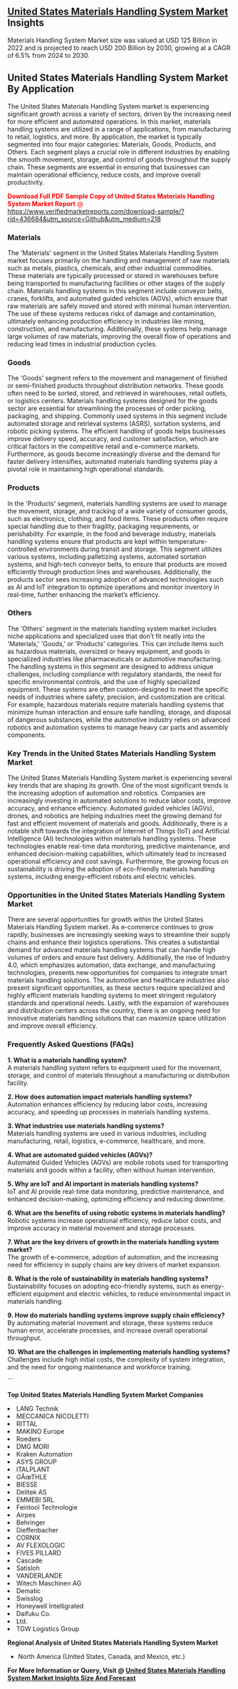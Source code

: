<h2><a href="https://www.verifiedmarketreports.com/download-sample/?rid=436684&amp;utm_source=Github&amp;utm_medium=218" target="_blank">United States Materials Handling System Market</a> Insights</h2><p>Materials Handling System Market size was valued at USD 125 Billion in 2022 and is projected to reach USD 200 Billion by 2030, growing at a CAGR of 6.5% from 2024 to 2030.</p><p> <h2>United States Materials Handling System Market By Application</h2> <p>The United States Materials Handling System market is experiencing significant growth across a variety of sectors, driven by the increasing need for more efficient and automated operations. In this market, materials handling systems are utilized in a range of applications, from manufacturing to retail, logistics, and more. By application, the market is typically segmented into four major categories: Materials, Goods, Products, and Others. Each segment plays a crucial role in different industries by enabling the smooth movement, storage, and control of goods throughout the supply chain. These segments are essential in ensuring that businesses can maintain operational efficiency, reduce costs, and improve overall productivity. <p><span class=""><span style="color: #ff0000;"><strong>Download Full PDF Sample Copy of United States Materials Handling System Market Report</strong> @ </span><a href="https://www.verifiedmarketreports.com/download-sample/?rid=436684&amp;utm_source=Github&amp;utm_medium=218" target="_blank">https://www.verifiedmarketreports.com/download-sample/?rid=436684&amp;utm_source=Github&amp;utm_medium=218</a></span></p></p> <h3>Materials</h3> <p>The 'Materials' segment in the United States Materials Handling System market focuses primarily on the handling and management of raw materials such as metals, plastics, chemicals, and other industrial commodities. These materials are typically processed or stored in warehouses before being transported to manufacturing facilities or other stages of the supply chain. Materials handling systems in this segment include conveyor belts, cranes, forklifts, and automated guided vehicles (AGVs), which ensure that raw materials are safely moved and stored with minimal human intervention. The use of these systems reduces risks of damage and contamination, ultimately enhancing production efficiency in industries like mining, construction, and manufacturing. Additionally, these systems help manage large volumes of raw materials, improving the overall flow of operations and reducing lead times in industrial production cycles.</p> <h3>Goods</h3> <p>The 'Goods' segment refers to the movement and management of finished or semi-finished products throughout distribution networks. These goods often need to be sorted, stored, and retrieved in warehouses, retail outlets, or logistics centers. Materials handling systems designed for the goods sector are essential for streamlining the processes of order picking, packaging, and shipping. Commonly used systems in this segment include automated storage and retrieval systems (ASRS), sortation systems, and robotic picking systems. The efficient handling of goods helps businesses improve delivery speed, accuracy, and customer satisfaction, which are critical factors in the competitive retail and e-commerce markets. Furthermore, as goods become increasingly diverse and the demand for faster delivery intensifies, automated materials handling systems play a pivotal role in maintaining high operational standards.</p> <h3>Products</h3> <p>In the 'Products' segment, materials handling systems are used to manage the movement, storage, and tracking of a wide variety of consumer goods, such as electronics, clothing, and food items. These products often require special handling due to their fragility, packaging requirements, or perishability. For example, in the food and beverage industry, materials handling systems ensure that products are kept within temperature-controlled environments during transit and storage. This segment utilizes various systems, including palletizing systems, automated sortation systems, and high-tech conveyor belts, to ensure that products are moved efficiently through production lines and warehouses. Additionally, the products sector sees increasing adoption of advanced technologies such as AI and IoT integration to optimize operations and monitor inventory in real-time, further enhancing the market’s efficiency.</p> <h3>Others</h3> <p>The 'Others' segment in the materials handling system market includes niche applications and specialized uses that don’t fit neatly into the 'Materials,' 'Goods,' or 'Products' categories. This can include items such as hazardous materials, oversized or heavy equipment, and goods in specialized industries like pharmaceuticals or automotive manufacturing. The handling systems in this segment are designed to address unique challenges, including compliance with regulatory standards, the need for specific environmental controls, and the use of highly specialized equipment. These systems are often custom-designed to meet the specific needs of industries where safety, precision, and customization are critical. For example, hazardous materials require materials handling systems that minimize human interaction and ensure safe handling, storage, and disposal of dangerous substances, while the automotive industry relies on advanced robotics and automation systems to manage heavy car parts and assembly components.</p> <h3>Key Trends in the United States Materials Handling System Market</h3> <p>The United States Materials Handling System market is experiencing several key trends that are shaping its growth. One of the most significant trends is the increasing adoption of automation and robotics. Companies are increasingly investing in automated solutions to reduce labor costs, improve accuracy, and enhance efficiency. Automated guided vehicles (AGVs), drones, and robotics are helping industries meet the growing demand for fast and efficient movement of materials and goods. Additionally, there is a notable shift towards the integration of Internet of Things (IoT) and Artificial Intelligence (AI) technologies within materials handling systems. These technologies enable real-time data monitoring, predictive maintenance, and enhanced decision-making capabilities, which ultimately lead to increased operational efficiency and cost savings. Furthermore, the growing focus on sustainability is driving the adoption of eco-friendly materials handling systems, including energy-efficient robots and electric vehicles.</p> <h3>Opportunities in the United States Materials Handling System Market</h3> <p>There are several opportunities for growth within the United States Materials Handling System market. As e-commerce continues to grow rapidly, businesses are increasingly seeking ways to streamline their supply chains and enhance their logistics operations. This creates a substantial demand for advanced materials handling systems that can handle high volumes of orders and ensure fast delivery. Additionally, the rise of Industry 4.0, which emphasizes automation, data exchange, and manufacturing technologies, presents new opportunities for companies to integrate smart materials handling solutions. The automotive and healthcare industries also present significant opportunities, as these sectors require specialized and highly efficient materials handling systems to meet stringent regulatory standards and operational needs. Lastly, with the expansion of warehouses and distribution centers across the country, there is an ongoing need for innovative materials handling solutions that can maximize space utilization and improve overall efficiency.</p> <h3>Frequently Asked Questions (FAQs)</h3> <p><strong>1. What is a materials handling system?</strong><br> A materials handling system refers to equipment used for the movement, storage, and control of materials throughout a manufacturing or distribution facility.</p> <p><strong>2. How does automation impact materials handling systems?</strong><br> Automation enhances efficiency by reducing labor costs, increasing accuracy, and speeding up processes in materials handling systems.</p> <p><strong>3. What industries use materials handling systems?</strong><br> Materials handling systems are used in various industries, including manufacturing, retail, logistics, e-commerce, healthcare, and more.</p> <p><strong>4. What are automated guided vehicles (AGVs)?</strong><br> Automated Guided Vehicles (AGVs) are mobile robots used for transporting materials and goods within a facility, often without human intervention.</p> <p><strong>5. Why are IoT and AI important in materials handling systems?</strong><br> IoT and AI provide real-time data monitoring, predictive maintenance, and enhanced decision-making, optimizing efficiency and reducing downtime.</p> <p><strong>6. What are the benefits of using robotic systems in materials handling?</strong><br> Robotic systems increase operational efficiency, reduce labor costs, and improve accuracy in material movement and storage processes.</p> <p><strong>7. What are the key drivers of growth in the materials handling system market?</strong><br> The growth of e-commerce, adoption of automation, and the increasing need for efficiency in supply chains are key drivers of market expansion.</p> <p><strong>8. What is the role of sustainability in materials handling systems?</strong><br> Sustainability focuses on adopting eco-friendly systems, such as energy-efficient equipment and electric vehicles, to reduce environmental impact in materials handling.</p> <p><strong>9. How do materials handling systems improve supply chain efficiency?</strong><br> By automating material movement and storage, these systems reduce human error, accelerate processes, and increase overall operational throughput.</p> <p><strong>10. What are the challenges in implementing materials handling systems?</strong><br> Challenges include high initial costs, the complexity of system integration, and the need for ongoing maintenance and workforce training.</p> ```</p><p><strong>Top United States Materials Handling System Market Companies</strong></p><div data-test-id=""><p><li>LANG Technik</li><li> MECCANICA NICOLETTI</li><li> RITTAL</li><li> MAKINO Europe</li><li> Roeders</li><li> DMG MORI</li><li> Kraken Automation</li><li> ASYS GROUP</li><li> ITALPLANT</li><li> GÃœTHLE</li><li> BIESSE</li><li> Delitek AS</li><li> EMMEBI SRL</li><li> Feintool Technologie</li><li> Airpes</li><li> Behringer</li><li> Dieffenbacher</li><li> CORNIX</li><li> AV FLEXOLOGIC</li><li> FIVES PILLARD</li><li> Cascade</li><li> Satisloh</li><li> VANDERLANDE</li><li> Witech Maschinen AG</li><li> Dematic</li><li> Swisslog</li><li> Honeywell Intelligrated</li><li> Daifuku Co.</li><li> Ltd.</li><li> TGW Logistics Group</li></p><div><strong>Regional Analysis of&nbsp;United States Materials Handling System Market</strong></div><ul><li dir="ltr"><p dir="ltr">North America&nbsp;(United States, Canada, and Mexico, etc.)</p></li></ul><p><strong>For More Information or Query, Visit @&nbsp;</strong><strong><a href="https://www.verifiedmarketreports.com/product/materials-handling-system-market/?utm_source=Github&amp;utm_medium=218" target="_blank">United States Materials Handling System Market Insights Size And Forecast</a></strong></p></div>
